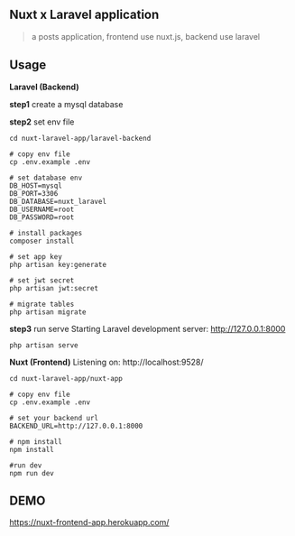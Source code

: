 ## Nuxt x Laravel application
> a posts application, frontend use nuxt.js, backend use laravel

## Usage
**Laravel (Backend)**

**step1**
create a mysql database

**step2**
set env file
```
cd nuxt-laravel-app/laravel-backend

# copy env file
cp .env.example .env

# set database env
DB_HOST=mysql
DB_PORT=3306
DB_DATABASE=nuxt_laravel
DB_USERNAME=root
DB_PASSWORD=root

# install packages
composer install

# set app key
php artisan key:generate

# set jwt secret
php artisan jwt:secret

# migrate tables
php artisan migrate
```
**step3**
run serve
Starting Laravel development server: http://127.0.0.1:8000
```
php artisan serve
```

**Nuxt (Frontend)**
Listening on: http://localhost:9528/
```
cd nuxt-laravel-app/nuxt-app

# copy env file
cp .env.example .env

# set your backend url
BACKEND_URL=http://127.0.0.1:8000

# npm install
npm install

#run dev
npm run dev
```

## DEMO
https://nuxt-frontend-app.herokuapp.com/